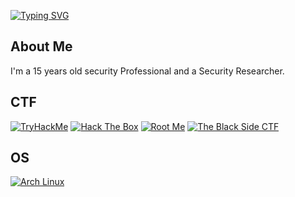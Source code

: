 
[![Typing SVG](https://readme-typing-svg.herokuapp.com?font=courier+new&color=A2D9FF&lines=Maxence+|+Security+Professional)](https://git.io/typing-svg)
## About Me
I'm a 15 years old security Professional and a Security Researcher.


## CTF
[![TryHackMe](https://img.shields.io/badge/TryHackMe-212C42?style=for-the-badge&logo=tryhackme&logoColor=white)](https://tryhackme.com/p/Hysox)
[![Hack The Box](https://img.shields.io/badge/Hack%20The%20Box-4CAF50?style=for-the-badge&logo=hackthebox&logoColor=white)](https://app.hackthebox.com/users/1903314)
[![Root Me](https://img.shields.io/badge/Root%20Me-3D3D3D?style=for-the-badge&logo=rootme&logoColor=white)](https://www.root-me.org/Hysox)
[![The Black Side CTF](https://img.shields.io/badge/The%20Black%20Side%20CTF-00BFFF?style=for-the-badge&logo=appveyor&logoColor=white)](https://theblackside.fr/profil/Hysox)

## OS
[![Arch Linux](https://img.shields.io/badge/Arch%20Linux-1793D1?style=for-the-badge&logo=archlinux&logoColor=white)](https://archlinux.org)

